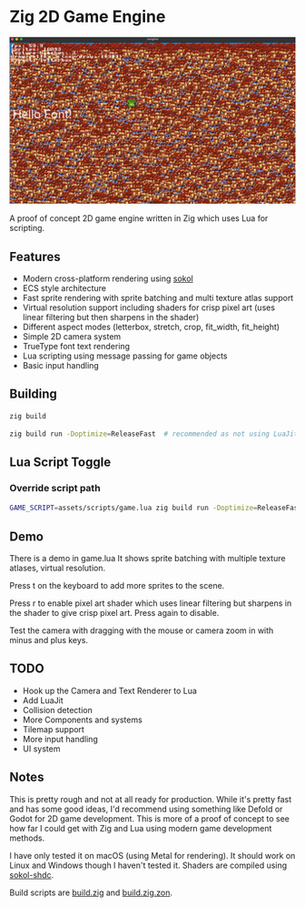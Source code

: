 # Zig 2D Game Engine

![Demo Image](demo.png)

A proof of concept 2D game engine written in Zig which uses Lua for scripting.

## Features

- Modern cross-platform rendering using [sokol](https://github.com/floooh/sokol)
- ECS style architecture
- Fast sprite rendering with sprite batching and multi texture atlas support
- Virtual resolution support including shaders for crisp pixel art (uses linear filtering but then sharpens in the shader)
- Different aspect modes (letterbox, stretch, crop, fit_width, fit_height)
- Simple 2D camera system
- TrueType font text rendering
- Lua scripting using message passing for game objects
- Basic input handling

## Building

```sh
zig build
```

```sh
zig build run -Doptimize=ReleaseFast  # recommended as not using LuaJit
```

## Lua Script Toggle

### Override script path

```sh
GAME_SCRIPT=assets/scripts/game.lua zig build run -Doptimize=ReleaseFast
```

## Demo

There is a demo in game.lua It shows sprite batching with multiple texture atlases, virtual resolution. 

Press t on the keyboard to add more sprites to the scene.

Press r to enable pixel art shader which uses linear filtering but sharpens in the shader to give crisp pixel art. Press again to disable.

Test the camera with dragging with the mouse or camera zoom in with minus and plus keys.

## TODO

- Hook up the Camera and Text Renderer to Lua
- Add LuaJit
- Collision detection
- More Components and systems
- Tilemap support
- More input handling
- UI system

## Notes

This is pretty rough and not at all ready for production. While it's pretty fast and has some good ideas, I'd recommend using something like Defold or Godot for 2D game development. This is more of a proof of concept to see how far I could get with Zig and Lua using modern game development methods.

I have only tested it on macOS (using Metal for rendering). It should work on Linux and Windows though I haven't tested it. Shaders are compiled using [sokol-shdc](https://github.com/floooh/sokol-tools).

Build scripts are [build.zig](build.zig) and [build.zig.zon](build.zig.zon).


